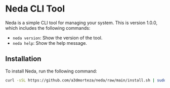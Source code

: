 # Neda CLI Tool

Neda is a simple CLI tool for managing your system. This is version 1.0.0, which includes the following commands:

- `neda version`: Show the version of the tool.
- `neda help`: Show the help message.

## Installation

To install Neda, run the following command:

```bash
curl -sSL https://github.com/a3dmorteza/neda/raw/main/install.sh | sudo bash